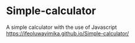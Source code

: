 # Simple-calculator
A simple calculator with the use of Javascript 
https://ifeoluwayimika.github.io/Simple-calculator/
